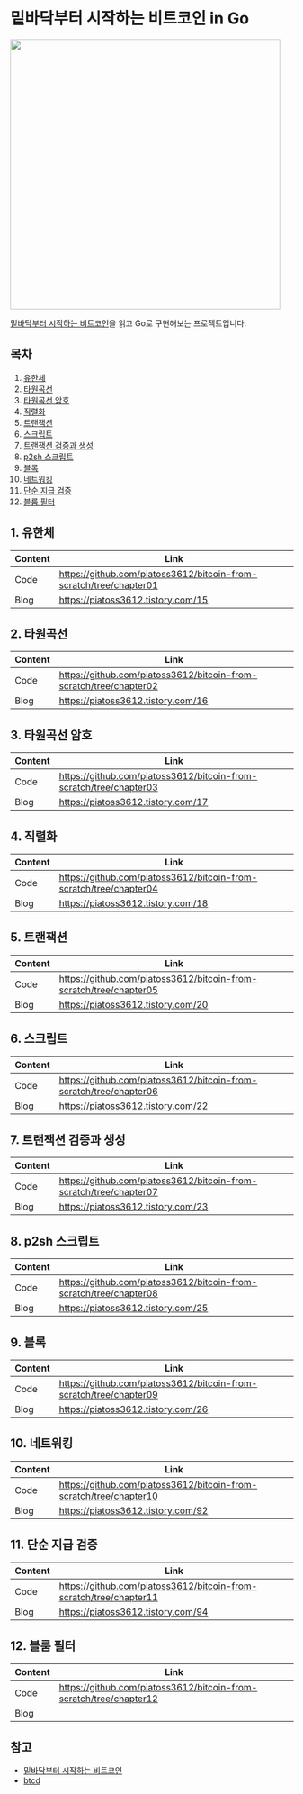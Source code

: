 # 밑바닥부터 시작하는 비트코인 in Go

<img src="https://github.com/piatoss3612/bitcoin-from-scratch/assets/61569834/02eb05d0-6449-47e0-8143-3e69c421c77c" width="480" />

[밑바닥부터 시작하는 비트코인](https://hanbit.co.kr/store/books/look.php?p_code=B2663064363)을 읽고 Go로 구현해보는 프로젝트입니다.

## 목차

1. [유한체](#1-유한체)
2. [타원곡선](#2-타원곡선)
3. [타원곡선 암호](#3-타원곡선-암호)
4. [직렬화](#4-직렬화)
5. [트랜잭션](#5-트랜잭션)
6. [스크립트](#6-스크립트)
7. [트랜잭션 검증과 생성](#7-트랜잭션-검증과-생성)
8. [p2sh 스크립트](#8-p2sh-스크립트)
9. [블록](#9-블록)
10. [네트워킹](#10-네트워킹)
11. [단순 지급 검증](#11-단순-지급-검증)
12. [블룸 필터](#12-블룸-필터)

## 1. 유한체

|Content|Link|
|---|---|
|Code|https://github.com/piatoss3612/bitcoin-from-scratch/tree/chapter01|
|Blog|https://piatoss3612.tistory.com/15|

## 2. 타원곡선

|Content|Link|
|---|---|
|Code|https://github.com/piatoss3612/bitcoin-from-scratch/tree/chapter02|
|Blog|https://piatoss3612.tistory.com/16|

## 3. 타원곡선 암호

|Content|Link|
|---|---|
|Code|https://github.com/piatoss3612/bitcoin-from-scratch/tree/chapter03|
|Blog|https://piatoss3612.tistory.com/17|

## 4. 직렬화

|Content|Link|
|---|---|
|Code|https://github.com/piatoss3612/bitcoin-from-scratch/tree/chapter04|
|Blog|https://piatoss3612.tistory.com/18|

## 5. 트랜잭션

|Content|Link|
|---|---|
|Code|https://github.com/piatoss3612/bitcoin-from-scratch/tree/chapter05|
|Blog|https://piatoss3612.tistory.com/20|

## 6. 스크립트

|Content|Link|
|---|---|
|Code|https://github.com/piatoss3612/bitcoin-from-scratch/tree/chapter06|
|Blog|https://piatoss3612.tistory.com/22|

## 7. 트랜잭션 검증과 생성

|Content|Link|
|---|---|
|Code|https://github.com/piatoss3612/bitcoin-from-scratch/tree/chapter07|
|Blog|https://piatoss3612.tistory.com/23|

## 8. p2sh 스크립트

|Content|Link|
|---|---|
|Code|https://github.com/piatoss3612/bitcoin-from-scratch/tree/chapter08|
|Blog|https://piatoss3612.tistory.com/25|

## 9. 블록

|Content|Link|
|---|---|
|Code|https://github.com/piatoss3612/bitcoin-from-scratch/tree/chapter09|
|Blog|https://piatoss3612.tistory.com/26|

## 10. 네트워킹

|Content|Link|
|---|---|
|Code|https://github.com/piatoss3612/bitcoin-from-scratch/tree/chapter10|
|Blog|https://piatoss3612.tistory.com/92|

## 11. 단순 지급 검증

|Content|Link|
|---|---|
|Code|https://github.com/piatoss3612/bitcoin-from-scratch/tree/chapter11|
|Blog|https://piatoss3612.tistory.com/94|

## 12. 블룸 필터

|Content|Link|
|---|---|
|Code|https://github.com/piatoss3612/bitcoin-from-scratch/tree/chapter12|
|Blog||

## 참고

- [밑바닥부터 시작하는 비트코인](https://hanbit.co.kr/store/books/look.php?p_code=B2663064363)
- [btcd](https://github.com/btcsuite/btcd)